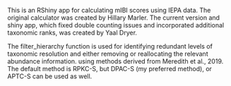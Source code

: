 This is an RShiny app for calculating mIBI scores using IEPA data. The original calculator was created by Hillary Marler. The current version and shiny app, which fixed double counting issues and incorporated additional taxonomic ranks, was created by Yaal Dryer.

The filter_hierarchy function is used for identifying redundant levels of taxonomic resolution and either removing or reallocating the relevant abundance information. using methods derived from Meredith et al., 2019. The default method is RPKC-S, but DPAC-S (my preferred method), or APTC-S can be used as well.
